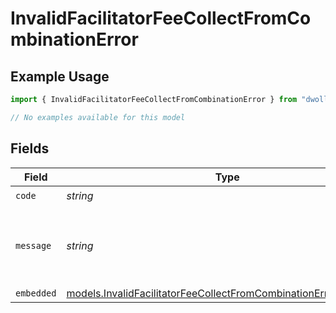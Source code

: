 # InvalidFacilitatorFeeCollectFromCombinationError

## Example Usage

```typescript
import { InvalidFacilitatorFeeCollectFromCombinationError } from "dwolla-typescript/models/errors";

// No examples available for this model
```

## Fields

| Field                                                                                                                                       | Type                                                                                                                                        | Required                                                                                                                                    | Description                                                                                                                                 | Example                                                                                                                                     |
| ------------------------------------------------------------------------------------------------------------------------------------------- | ------------------------------------------------------------------------------------------------------------------------------------------- | ------------------------------------------------------------------------------------------------------------------------------------------- | ------------------------------------------------------------------------------------------------------------------------------------------- | ------------------------------------------------------------------------------------------------------------------------------------------- |
| `code`                                                                                                                                      | *string*                                                                                                                                    | :heavy_check_mark:                                                                                                                          | N/A                                                                                                                                         | ValidationError                                                                                                                             |
| `message`                                                                                                                                   | *string*                                                                                                                                    | :heavy_check_mark:                                                                                                                          | N/A                                                                                                                                         | Validation error(s) present. See embedded errors list for more details.                                                                     |
| `embedded`                                                                                                                                  | [models.InvalidFacilitatorFeeCollectFromCombinationErrorEmbedded](../../models/invalidfacilitatorfeecollectfromcombinationerrorembedded.md) | :heavy_minus_sign:                                                                                                                          | N/A                                                                                                                                         |                                                                                                                                             |